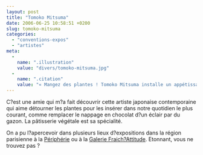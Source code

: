 ```yaml
---
layout: post
title: "Tomoko Mitsuma"
date: 2006-06-25 10:58:51 +0200
slug: tomoko-mitsuma
categories:
  - "conventions-expos"
  - "artistes"
meta:
  -
    name: ".illustration"
    value: "divers/tomoko-mitsuma.jpg"
  -
    name: ".citation"
    value: "« Mangez des plantes ! Tomoko Mitsuma installe un appétissant \"Spring Cake Buffet\" où les éclairs verts côtoient les tiramisus de mousse sur un air printanier. »"
---
```


C?est une amie qui m?a fait découvrir cette artiste japonaise contemporaine qui aime détourner les plantes pour les insérer dans notre quotidien le plus courant, comme remplacer le nappage en chocolat d?un éclair par du gazon. La pâtisserie végétale est sa spécialité.

On a pu l?apercevoir dans plusieurs lieux d?expositions dans la région parisienne à la [Périphérie](http://www.laperipherie.fr/japon/bobtom.html) ou à la [Galerie Fraich?Attitude](http://www.galeriefraichattitude.fr/vert.htm). Etonnant, vous ne trouvez pas ?